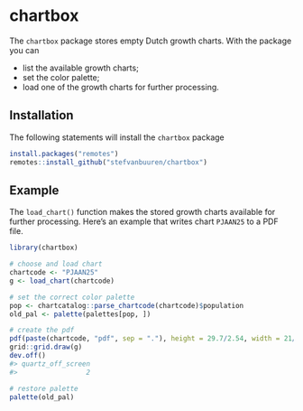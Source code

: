 
<!-- README.md is generated from README.Rmd. Please edit that file -->

# chartbox

<!-- badges: start -->

<!-- badges: end -->

The `chartbox` package stores empty Dutch growth charts. With the
package you can

  - list the available growth charts;
  - set the color palette;
  - load one of the growth charts for further processing.

## Installation

The following statements will install the `chartbox` package

``` r
install.packages("remotes")
remotes::install_github("stefvanbuuren/chartbox")
```

## Example

The `load_chart()` function makes the stored growth charts available for
further processing. Here’s an example that writes chart `PJAAN25` to a
PDF file.

``` r
library(chartbox)

# choose and load chart
chartcode <- "PJAAN25"
g <- load_chart(chartcode)

# set the correct color palette
pop <- chartcatalog::parse_chartcode(chartcode)$population
old_pal <- palette(palettes[pop, ])

# create the pdf
pdf(paste(chartcode, "pdf", sep = "."), height = 29.7/2.54, width = 21/2.54)
grid::grid.draw(g)
dev.off()
#> quartz_off_screen 
#>                 2

# restore palette
palette(old_pal)
```

